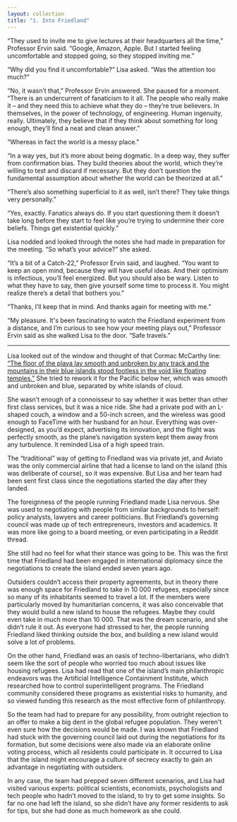 ```yaml
---
layout: collection
title: "1. Into Friedland"
---
```


“They used to invite me to give lectures at their headquarters all the time,” Professor Ervin said. “Google, Amazon, Apple. But I started feeling uncomfortable and stopped going, so they stopped inviting me.”

“Why did you find it uncomfortable?” Lisa asked. “Was the attention too much?”

“No, it wasn’t that,” Professor Ervin answered. She paused for a moment. “There is an undercurrent of fanaticism to it all. The people who really make it – and they need this to achieve what they do – they’re true believers. In themselves, in the power of technology, of engineering. Human ingenuity, really. Ultimately, they believe that if they think about something for long enough, they’ll find a neat and clean answer.”

“Whereas in fact the world is a messy place.”

“In a way yes, but it’s more about being dogmatic. In a deep way, they suffer from confirmation bias. They build theories about the world, which they’re willing to test and discard if necessary. But they don’t question the fundamental assumption about whether the world can be theorized at all.”

“There’s also something superficial to it as well, isn’t there? They take things very personally.”

“Yes, exactly. Fanatics always do. If you start questioning them it doesn’t take long before they start to feel like you’re trying to undermine their core beliefs. Things get existential quickly."

Lisa nodded and looked through the notes she had made in preparation for the meeting. “So what’s your advice?” she asked.

“It’s a bit of a Catch-22,” Professor Ervin said, and laughed. “You want to keep an open mind, because they will have useful ideas. And their optimism is infectious, you’ll feel energized. But you should also be wary. Listen to what they have to say, then give yourself some time to process it. You might realize there’s a detail that bothers you.”

“Thanks, I’ll keep that in mind. And thanks again for meeting with me.”

“My pleasure. It's been fascinating to watch the Friedland experiment from a distance, and I’m curious to see how your meeting plays out,” Professor Ervin said as she walked Lisa to the door. “Safe travels.”

<hr>

Lisa looked out of the window and thought of that Cormac McCarthy line: <a href="https://books.google.com/books?id=s-QzccStux4C&pg=PA114&lpg=PA114&dq=The+floor+of+the+playa+lay+smooth+and+unbroken+by+any&source=bl&ots=hpVYn0bIij&sig=0Ge8koeRhV5zK1xzXlc8HTp0kCs&hl=en&sa=X&ved=0ahUKEwiYo8CB-67bAhVCqFQKHSUSC7cQ6AEIOzAC#v=onepage&q=The%20floor%20of%20the%20playa%20lay%20smooth%20and%20unbroken%20by%20any&f=false">“The floor of the playa lay smooth and unbroken by any track and the mountains in their blue islands stood footless in the void like floating temples.”</a> She tried to rework it for the Pacific below her, which was smooth and unbroken and blue, separated by white islands of cloud.

She wasn’t enough of a connoisseur to say whether it was better than other first class services, but it was a nice ride. She had a private pod with an L-shaped couch, a window and a 50-inch screen, and the wireless was good enough to FaceTime with her husband for an hour. Everything was over-designed, as you’d expect, advertising its innovation, and the flight was perfectly smooth, as the plane’s navigation system kept them away from any turbulence. It reminded Lisa of a high speed train.

The “traditional” way of getting to Friedland was via private jet, and Aviato was the only commercial airline that had a license to land on the island (this was deliberate of course),  so it was expensive. But Lisa and her team had been sent first class since the negotiations started the day after they landed.

The foreignness of the people running Friedland made Lisa nervous. She was used to negotiating with people from similar backgrounds to herself: policy analysts, lawyers and career politicians. But Friedland’s governing council was made up of tech entrepreneurs, investors and academics. It was more like going to a board meeting, or even participating in a Reddit thread. 

She still had no feel for what their stance was going to be. This was the first time that Friedland had been engaged in international diplomacy since the negotiations to create the island ended seven years ago. 

Outsiders couldn’t access their property agreements, but in theory there was enough space for Friedland to take in 10 000 refugees, especially since so many of its inhabitants seemed to travel a lot. If the members were particularly moved by humanitarian concerns, it was also conceivable that they would build a new island to house the refugees. Maybe they could even take in much more than 10 000. That was the dream scenario, and she didn’t rule it out. As everyone had stressed to her, the people running Friedland liked thinking outside the box, and building a new island would solve a lot of problems. 

On the other hand, Friedland was an oasis of techno-libertarians, who didn’t seem like the sort of people who worried too much about issues like housing refugees. Lisa had read that one of the island’s main philanthropic endeavors was the Artificial Intelligence Containment Institute, which researched how to control superintelligent programs. The Friedland community considered these programs as existential risks to humanity, and so viewed funding this research as the most effective form of philanthropy.

So the team had had to prepare for any possibility, from outright rejection to an offer to make a big dent in the global refugee population. They weren't even sure how the decisions would be made. I was known that Friedland had stuck with the governing council laid out during the negotiations for its formation, but some decisions were also made via an elaborate online voting process, which all residents could participate in. It occurred to Lisa that the island might encourage a culture of secrecy exactly to gain an advantage in negotiating with outsiders.

In any case, the team had prepped seven different scenarios, and Lisa had visited various experts: political scientists, economists, psychologists and tech people who hadn’t moved to the island, to try to get some insights. So far no one had left the island, so she didn’t have any former residents to ask for tips, but she had done as much homework as she could.

